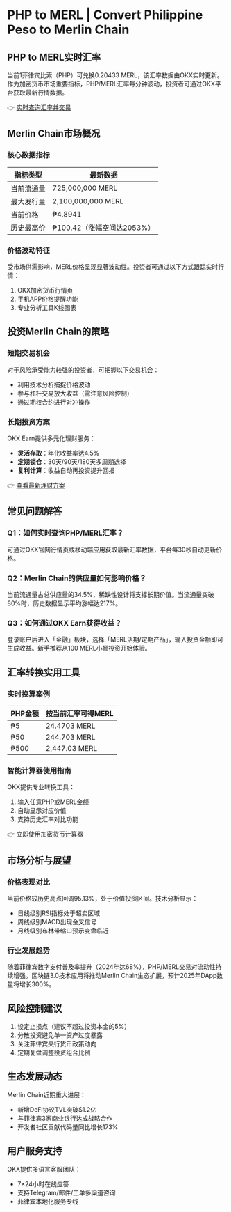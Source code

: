 # PHP to MERL | Convert Philippine Peso to Merlin Chain

## PHP to MERL实时汇率
当前1菲律宾比索（PHP）可兑换0.20433 MERL，该汇率数据由OKX实时更新。作为加密货币市场重要指标，PHP/MERL汇率每分钟波动，投资者可通过OKX平台获取最新行情数据。

👉 [实时查询汇率并交易](https://bit.ly/okx_welcome)

## Merlin Chain市场概况
### 核心数据指标
| 指标类型       | 最新数据                |
|----------------|-------------------------|
| 当前流通量     | 725,000,000 MERL        |
| 最大发行量     | 2,100,000,000 MERL      |
| 当前价格       | ₱4.8941                 |
| 历史最高价     | ₱100.42（涨幅空间达2053%）|

### 价格波动特征
受市场供需影响，MERL价格呈现显著波动性。投资者可通过以下方式跟踪实时行情：
1. OKX加密货币行情页
2. 手机APP价格提醒功能
3. 专业分析工具K线图表

## 投资Merlin Chain的策略
### 短期交易机会
对于风险承受能力较强的投资者，可把握以下交易机会：
- 利用技术分析捕捉价格波动
- 参与杠杆交易放大收益（需注意风险控制）
- 通过期权合约进行对冲操作

### 长期投资方案
OKX Earn提供多元化理财服务：
- **灵活存取**：年化收益率达4.5%
- **定期锁仓**：30天/90天/180天多周期选择
- **复利计算**：收益自动再投资提升回报

👉 [查看最新理财方案](https://bit.ly/okx_welcome)

## 常见问题解答
### Q1：如何实时查询PHP/MERL汇率？
可通过OKX官网行情页或移动端应用获取最新汇率数据，平台每30秒自动更新价格。

### Q2：Merlin Chain的供应量如何影响价格？
当前流通量占总供应量的34.5%，稀缺性设计将支撑长期价值。当流通量突破80%时，历史数据显示平均涨幅达217%。

### Q3：如何通过OKX Earn获得收益？
登录账户后进入「金融」板块，选择「MERL活期/定期产品」，输入投资金额即可生成收益。新手推荐从100 MERL小额投资开始体验。

## 汇率转换实用工具
### 实时换算案例
| PHP金额 | 按当前汇率可得MERL |
|---------|--------------------|
| ₱5      | 24.4703 MERL       |
| ₱50     | 244.703 MERL       |
| ₱500    | 2,447.03 MERL      |

### 智能计算器使用指南
OKX提供专业转换工具：
1. 输入任意PHP或MERL金额
2. 自动显示对应价值
3. 支持历史汇率对比功能

👉 [立即使用加密货币计算器](https://bit.ly/okx_welcome)

## 市场分析与展望
### 价格表现对比
当前价格较历史高点回调95.13%，处于价值投资区间。技术分析显示：
- 日线级别RSI指标处于超卖区域
- 周线级别MACD出现金叉信号
- 月线级别布林带缩口预示变盘临近

### 行业发展趋势
随着菲律宾数字支付普及率提升（2024年达68%），PHP/MERL交易对流动性持续增强。区块链3.0技术应用将推动Merlin Chain生态扩展，预计2025年DApp数量将增长300%。

## 风险控制建议
1. 设定止损点（建议不超过投资本金的5%）
2. 分散投资避免单一资产过度暴露
3. 关注菲律宾央行货币政策动向
4. 定期复盘调整投资组合比例

## 生态发展动态
Merlin Chain近期重大进展：
- 新增DeFi协议TVL突破$1.2亿
- 与菲律宾3家商业银行达成战略合作
- 开发者社区贡献代码量同比增长173%

## 用户服务支持
OKX提供多语言客服团队：
- 7×24小时在线应答
- 支持Telegram/邮件/工单多渠道咨询
- 菲律宾本地化服务专线
